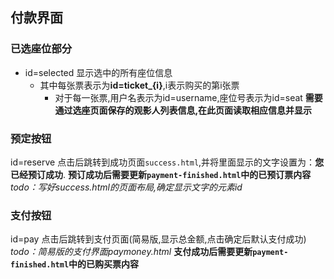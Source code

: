 ## 付款界面
### 已选座位部分
- id=selected 显示选中的所有座位信息
    - 其中每张票表示为**id=ticket_{i}**,i表示购买的第i张票
        - 对于每一张票,用户名表示为id=username,座位号表示为id=seat
    **需要通过选座页面保存的观影人列表信息,在此页面读取相应信息并显示**

### 预定按钮
id=reserve 点击后跳转到成功页面```success.html```,并将里面显示的文字设置为：**您已经预订成功**. **预订成功后需要更新```payment-finished.html```中的已预订票内容**
*todo：写好success.html的页面布局,确定显示文字的元素id*

### 支付按钮
id=pay 点击后跳转到支付页面(简易版,显示总金额,点击确定后默认支付成功)
*todo：简易版的支付界面paymoney.html*
**支付成功后需要更新```payment-finished.html```中的已购买票内容**